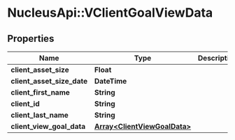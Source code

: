 # NucleusApi::VClientGoalViewData

## Properties
Name | Type | Description | Notes
------------ | ------------- | ------------- | -------------
**client_asset_size** | **Float** |  | [optional] 
**client_asset_size_date** | **DateTime** |  | [optional] 
**client_first_name** | **String** |  | [optional] 
**client_id** | **String** |  | [optional] 
**client_last_name** | **String** |  | [optional] 
**client_view_goal_data** | [**Array&lt;ClientViewGoalData&gt;**](ClientViewGoalData.md) |  | [optional] 


